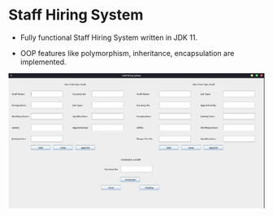 # Staff Hiring System

- Fully functional Staff Hiring System written in JDK 11.

- OOP features like polymorphism, inheritance, encapsulation are implemented.

![Staff Hiring System](docs/staffhiringsystem.png)
